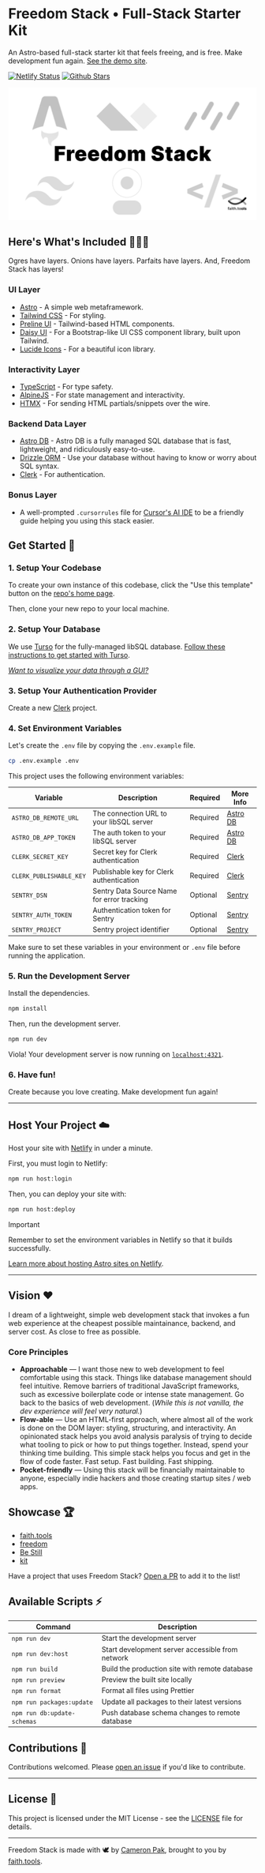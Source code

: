 # Freedom Stack • Full-Stack Starter Kit

An Astro-based full-stack starter kit that feels freeing, and is free. Make development fun again. [See the demo site](https://freedom.faith.tools).

[![Netlify Status](https://api.netlify.com/api/v1/badges/78803fc4-5d36-4efb-82cd-2daeb5684fb6/deploy-status)](https://app.netlify.com/sites/freedom-stack/deploys) [![Github Stars](https://img.shields.io/github/stars/cameronapak/freedom-stack?style=flat-square)](https://github.com/cameronapak/freedom-stack/stargazers)

![freedom stack](public/og-image.png)

## Here's What's Included 🔋🔋🔋

Ogres have layers. Onions have layers. Parfaits have layers. And, Freedom Stack has layers!

### UI Layer

- [Astro](https://astro.build/) - A simple web metaframework.
- [Tailwind CSS](https://tailwindcss.com/) - For styling.
- [Preline UI](https://preline.co/) - Tailwind-based HTML components.
- [Daisy UI](https://daisyui.com/) - For a Bootstrap-like UI CSS component
  library, built upon Tailwind.
- [Lucide Icons](https://lucide.dev/) - For a beautiful icon library.

### Interactivity Layer

- [TypeScript](https://www.typescriptlang.org/) - For type safety.
- [AlpineJS](https://alpinejs.dev/) - For state management and interactivity.
- [HTMX](https://htmx.org/) - For sending HTML partials/snippets over the wire.

### Backend Data Layer

- [Astro DB](https://astro.build/db) - Astro DB is a fully managed SQL database
  that is fast, lightweight, and ridiculously easy-to-use.
- [Drizzle ORM](https://orm.drizzle.team/) - Use your database without having to know or worry about SQL syntax.
- [Clerk](https://clerk.com/) - For authentication.

### Bonus Layer

- A well-prompted `.cursorrules` file for [Cursor's AI IDE](https://cursor.com/) to be a friendly guide helping you using this stack easier.

## Get Started 🚀

### 1. Setup Your Codebase

To create your own instance of this codebase, click the "Use this template"
button on the [repo's home page](https://github.com/cameronapak/freedom-stack).

Then, clone your new repo to your local machine.

### 2. Setup Your Database

We use [Turso](https://turso.tech/) for the fully-managed libSQL database. [Follow these instructions to get started with Turso](https://docs.astro.build/en/guides/astro-db/#getting-started-with-turso).

_[Want to visualize your data through a GUI?](https://docs.turso.tech/local-development#connecting-a-gui)_

### 3. Setup Your Authentication Provider

Create a new [Clerk](https://clerk.com/) project.

### 4. Set Environment Variables

Let's create the `.env` file by copying the `.env.example` file.

```bash
cp .env.example .env
```

This project uses the following environment variables:

| Variable                | Description                                | Required | More Info                                                                                                 |
| ----------------------- | ------------------------------------------ | -------- | --------------------------------------------------------------------------------------------------------- |
| `ASTRO_DB_REMOTE_URL`   | The connection URL to your libSQL server   | Required | [Astro DB](https://docs.astro.build/en/guides/astro-db/)                                                  |
| `ASTRO_DB_APP_TOKEN`    | The auth token to your libSQL server       | Required | [Astro DB](https://docs.astro.build/en/guides/astro-db/)                                                  |
| `CLERK_SECRET_KEY`      | Secret key for Clerk authentication        | Required | [Clerk](https://clerk.com/docs/deployments/clerk-environment-variables#clerk-publishable-and-secret-keys) |
| `CLERK_PUBLISHABLE_KEY` | Publishable key for Clerk authentication   | Required | [Clerk](https://clerk.com/docs/deployments/clerk-environment-variables#clerk-publishable-and-secret-keys) |
| `SENTRY_DSN`            | Sentry Data Source Name for error tracking | Optional | [Sentry](https://docs.sentry.io/platforms/javascript/guides/astro/)                                       |
| `SENTRY_AUTH_TOKEN`     | Authentication token for Sentry            | Optional | [Sentry](https://docs.sentry.io/platforms/javascript/guides/astro/)                                       |
| `SENTRY_PROJECT`        | Sentry project identifier                  | Optional | [Sentry](https://docs.sentry.io/platforms/javascript/guides/astro/)                                       |

Make sure to set these variables in your environment or `.env` file before running the application.

### 5. Run the Development Server

Install the dependencies.

```bash
npm install
```

Then, run the development server.

```bash
npm run dev
```

Viola! Your development server is now running on [`localhost:4321`](http://localhost:4321).

### 6. Have fun!

Create because you love creating. Make development fun again!

---

## Host Your Project ☁️

Host your site with [Netlify](https://netlify.com) in under a minute.

First, you must login to Netlify:

```bash
npm run host:login
```

Then, you can deploy your site with:

```bash
npm run host:deploy
```

> [!IMPORTANT]
> Remember to set the environment variables in Netlify so that it builds successfully.

[Learn more about hosting Astro sites on Netlify](https://docs.astro.build/en/guides/deploy/netlify/).

---

## Vision ❤️

I dream of a lightweight, simple web development stack that invokes a fun web
experience at the cheapest possible maintainance, backend, and server cost. As
close to free as possible.

### Core Principles

- **Approachable** — I want those new to web development to feel comfortable
  using this stack. Things like database management should feel intuitive.
  Remove barriers of traditional JavaScript frameworks, such as excessive
  boilerplate code or intense state management. Go back to the basics of web
  development. (_While this is not vanilla, the dev experience will feel very
  natural._)
- **Flow-able** — Use an HTML-first approach, where almost all of the work is
  done on the DOM layer: styling, structuring, and interactivity. An opinionated
  stack helps you avoid analysis paralysis of trying to decide what tooling to
  pick or how to put things together. Instead, spend your thinking time
  building. This simple stack helps you focus and get in the flow of code
  faster. Fast setup. Fast building. Fast shipping.
- **Pocket-friendly** — Using this stack will be financially maintainable to
  anyone, especially indie hackers and those creating startup sites / web apps.

## Showcase 🏆

- [faith.tools](https://faith.tools)
- [freedom](https://freedom.melos.church)
- [Be Still](https://ft-be-still.netlify.app)
- [kit](https://kit.faith.tools)

Have a project that uses Freedom Stack? [Open a PR](https://github.com/cameronapak/freedom-stack) to add it to the list!

## Available Scripts ⚡

| Command                     | Description                                      |
| --------------------------- | ------------------------------------------------ |
| `npm run dev`               | Start the development server                     |
| `npm run dev:host`          | Start development server accessible from network |
| `npm run build`             | Build the production site with remote database   |
| `npm run preview`           | Preview the built site locally                   |
| `npm run format`            | Format all files using Prettier                  |
| `npm run packages:update`   | Update all packages to their latest versions     |
| `npm run db:update-schemas` | Push database schema changes to remote database  |

## Contributions 🤝

Contributions welcomed. Please
[open an issue](https://github.com/cameronapak/astwoah-stack/issues) if you'd
like to contribute.

---

## License 📜

This project is licensed under the MIT License - see the [LICENSE](LICENSE) file for details.

---

Freedom Stack is made with 🕊️ by [Cameron Pak](https://cameronpak.com), brought to you by [faith.tools](https://faith.tools).
